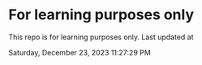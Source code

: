 # For learning purposes only
This repo is for learning purposes only.
Last updated at

Saturday, December 23, 2023 11:27:29 PM

